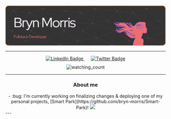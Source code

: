 ![Header](./github-header-resized.png)

---

<div id="badges" align="center" style="margin: 10px;">
  <a style="margin: 10px;" href="[your-linkedin-URL](https://www.linkedin.com/in/brynfor-morris/)">
    <img src="https://img.shields.io/badge/LinkedIn-blue?style=for-the-badge&logo=linkedin&logoColor=white" alt="LinkedIn Badge"/>
  </a>
<!--   <a href="[your-medium-URL](https://medium.com/@brynfor.g.c.morris)">
    <img />
  </a> -->
  <a style="margin: 10px;" href="[your-twitter-URL](https://twitter.com/BrynMorris23)">
    <img src="https://img.shields.io/badge/Twitter-blue?style=for-the-badge&logo=twitter&logoColor=white" alt="Twitter Badge"/>
  </a>
</div>
<div align="center" style="margin: 10px;">
   <img src="https://komarev.com/ghpvc/?username=bryn-morris&color=EE6F6E" alt="watching_count" />
</div>

---
<div id="aboutme" align="center">
  <h3 align="center">About me</h3>
  - :bug: I'm currently working on finalizing changes & deploying one of my personal projects, [Smart Park](https://github.com/bryn-morris/Smart-Park)!
  <img src="https://github-readme-streak-stats.herokuapp.com?user=bryn-morris&ring=EB5454&background=333333&fire=FF8484&sideNums=FFCA3ACA&currStreakNum=FFA62C&border=BB7A20&stroke=8B4140&currStreakLabel=FFA62C&sideLabels=FFCA3ACA&dates=D6D2D7FD"/>
</div>
---

<!-- ### Hi there 👋 

<!--
**bryn-morris/bryn-morris** is a ✨ _special_ ✨ repository because its `README.md` (this file) appears on your GitHub profile.

Here are some ideas to get you started:

- 🔭 I’m currently working on ...
- 🌱 I’m currently learning ...
- 👯 I’m looking to collaborate on ...
- 🤔 I’m looking for help with ...
- 💬 Ask me about ...
- 📫 How to reach me: ...
- 😄 Pronouns: ...
- ⚡ Fun fact: ...
-->
